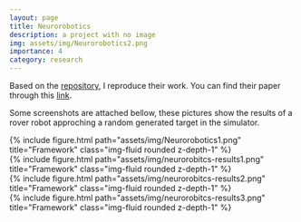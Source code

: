 ```yaml
---
layout: page
title: Neurorobotics
description: a project with no image
img: assets/img/Neurorobotics2.png
importance: 4
category: research
---
```


Based on the [repository](https://github.com/abr/neurorobotics-2020), I reproduce their work. You can find their paper through this [link](https://www.frontiersin.org/journals/neurorobotics/articles/10.3389/fnbot.2020.568359/full).


Some screenshots are attached bellow, these pictures show the results of a rover robot approching a random generated target in the simulator.

<div class="row">
    <div class="col-sm mt-3 mt-md-0">
        {% include figure.html path="assets/img/Neurorobotics1.png" title="Framework" class="img-fluid rounded z-depth-1" %}
    </div>
</div>

<div class="row mt-3">
    <div class="col-sm mt-3 mt-md-0">
        {% include figure.html path="assets/img/neurorobitcs-results1.png" title="Framework" class="img-fluid rounded z-depth-1" %}
    </div>
    <div class="col-sm mt-3 mt-md-0">
        {% include figure.html path="assets/img/neurorobitcs-results2.png" title="Framework" class="img-fluid rounded z-depth-1" %}
    </div>
    <div class="col-sm mt-3 mt-md-0">
        {% include figure.html path="assets/img/neurorobitcs-results3.png" title="Framework" class="img-fluid rounded z-depth-1" %}
    </div>
</div>